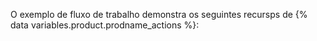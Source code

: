 O exemplo de fluxo de trabalho demonstra os seguintes recursps de {% data variables.product.prodname_actions %}: